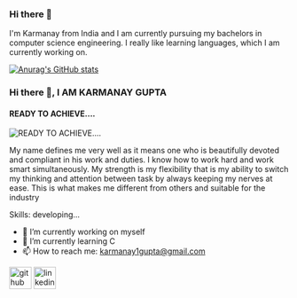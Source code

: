 ### Hi there 👋

I'm Karmanay from India and I am currently pursuing my bachelors in computer science engineering. I really like learning languages, which I am currently working on. 

[![Anurag's GitHub stats](https://github-readme-stats.vercel.app/api?username=KarmanayGupta)](https://github.com/anuraghazra/github-readme-stats)

### Hi there 👋, I AM KARMANAY GUPTA
#### READY TO ACHIEVE....
![READY TO ACHIEVE....](https://pbs.twimg.com/profile_banners/1446172980749340676/1633629722/1080x360)

My name defines me very well as it means one who is beautifully devoted and compliant in his work and duties. I know how to work hard and work smart simultaneously.
My strength is my flexibility that is my ability to switch my thinking and attention between task by always keeping my nerves at ease. This is what makes me different from others and suitable for the industry

Skills: developing...

- 🔭 I’m currently working on myself 
- 🌱 I’m currently learning C 
- 📫 How to reach me: karmanay1gupta@gmail.com 


[<img src='https://cdn.jsdelivr.net/npm/simple-icons@3.0.1/icons/github.svg' alt='github' height='40'>](https://github.com/KarmanayGupta)  [<img src='https://cdn.jsdelivr.net/npm/simple-icons@3.0.1/icons/linkedin.svg' alt='linkedin' height='40'>](https://linkedin.com/in/KarmanayGupta/)  

